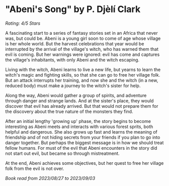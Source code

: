# "Abeni's Song" by P. Djèlí Clark

*Rating: 4/5 Stars*

A fascinating start to a series of fantasy stories set in an Africa that never was, but could be. Abeni is a young girl soon to come of age whose village is her whole world. But the harvest celebrations that year would be interrupted by the arrival of the village's witch, who has warned them that evil is coming. But her warnings were ignored: evil has come and captures the village's inhabitants, with only Abeni and the witch escaping.

Living with the witch, Abeni learns to live a new life, but yearns to learn the witch's magic and fighting skills, so that she can go to free her village folk. But an attack interrupts her training, and now she and the witch (in a new, reduced body) must make a journey to the witch's sister for help.

Along the way, Abeni would gather a group of spirits, and adventure through danger and strange lands. And at the sister's place, they would discover that evil has already arrived. But that would not prepare them for the discovery about the true nature of the monsters they find.

After an initial lengthy 'growing up' phase, the story begins to become interesting as Abeni meets and interacts with various forest sprits, both helpful and dangerous. She also grows up fast and learns the meaning of friendship and of not hiding secrets from your friends if you plan to go into danger together. But perhaps the biggest message is in how we should treat fellow humans. For must of the evil that Abeni encounters in the story did not start out evil, but became so through mistreatment.

At the end, Abeni achieves some objectives, but her quest to free her village folk from the evil is not over.

*Book read from 2023/08/27 to 2023/09/03*
